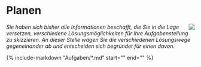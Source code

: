 <!--include-start-->
# Planen
<img style="float: right;" src="https://thomasbeckmann.github.io/moodle-kurse/BG-Q1/Lernsituation01/pics/SolSysLogo.png">*Sie haben sich bisher alle Informationen beschafft, die Sie in die Lage versetzen, verschiedene Lösungsmöglichkeiten für Ihre Aufgabenstellung zu skizzieren. An dieser Stelle wägen Sie die verschiedenen Lösungswege gegeneinander ab und entscheiden sich begründet für einen davon.*
<!--include-end-->
{%
   include-markdown "Aufgaben/*.md"
   start="<!--include-start-->"
   end="<!--intro-end-->"
%}

